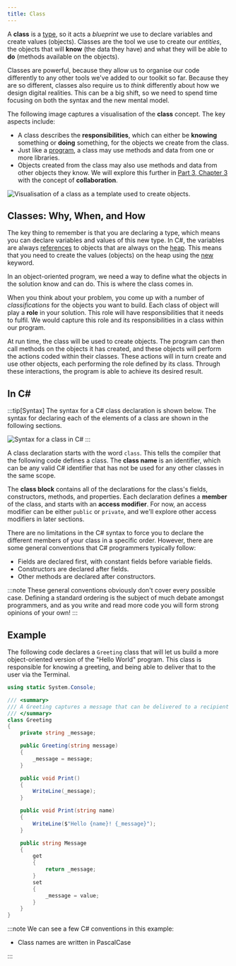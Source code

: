 ```yaml
---
title: Class
---
```


A **class** is a [type](/book/part-2-organised-code/3-structuring-data/2-trailside/03-01-struct), so it acts a *blueprint* we use to declare variables and create values (objects). Classes are the tool we use to create our *entities*, the objects that will **know** (the data they have) and what they will be able to **do** (methods available on the objects).

Classes are powerful, because they allow us to organise our code differently to any other tools we've added to our toolkit so far.
Because they are so different, classes also require us to *think* differently about how we design digital realities.
This can be a big shift, so we need to spend time focusing on both the syntax and the new mental model.

The following image captures a visualisation of the **class** concept. The key aspects include:

- A class describes the **responsibilities**, which can either be **knowing** something or **doing** something, for the objects we create from the class.
- Just like a [program](/book/part-1-instructions/1-sequence-and-data/2-trailside/00-program), a class may use methods and data from one or more libraries.
- Objects created from the class may also use methods and data from other objects they know. We will explore this further in [Part 3, Chapter 3](/book/part-3-programs-as-concepts/4-collaboration/0-overview) with the concept of **collaboration**.

![Visualisation of a class as a template used to create objects.](./images/class-concept.png)

## Classes: Why, When, and How

The key thing to remember is that you are declaring a type, which means you can declare variables and values of this new type. In C#, the variables are always [references](/book/part-2-organised-code/4-indirect-access/2-trailside/02-02-pointers-ref) to objects that are always on the [heap](/book/part-2-organised-code/6-deep-dive-memory/2-trailside/01-heap). This means that you need to create the values (objects) on the heap using the [new](/book/part-3-programs-as-concepts/2-abstraction/2-trailside/2-2-new) keyword.

In an object-oriented program, we need a way to define what the objects in the solution know and can do. This is where the class comes in.

When you think about your problem, you come up with a number of *classifications* for the objects you want to build. Each class of object will play a **role** in your solution. This role will have responsibilities that it needs to fulfil. We would capture this role and its responsibilities in a class within our program.

At run time, the class will be used to create objects. The program can then call methods on the objects it has created, and these objects will perform the actions coded within their classes. These actions will in turn create and use other objects, each performing the role defined by its class. Through these interactions, the program is able to achieve its desired result.

## In C#

:::tip[Syntax]
The syntax for a C# class declaration is shown below. The syntax for declaring each of the elements of a class are shown in the following sections.

![Syntax for a class in C#](./images/class-syntax-diagram.png)
:::

A class declaration starts with the word `class`.
This tells the compiler that the following code defines a class.
The **class name** is an identifier, which can be any valid C# identifier that has not be used for any other classes in the same scope.

The **class block** contains all of the declarations for the class's fields, constructors, methods, and properties.
Each declaration defines a **member** of the class, and starts with an **access modifier**.
For now, an access modifier can be either `public` or `private`, and we'll explore other access modifiers in later sections.

There are no limitations in the C# syntax to force you to declare the different members of your class in a specific order.
However, there are some general conventions that C# programmers typically follow:

- Fields are declared first, with constant fields before variable fields.
- Constructors are declared after fields.
- Other methods are declared after constructors.

:::note
These general conventions obviously don't cover every possible case.
Defining a standard ordering is the subject of much debate amongst programmers, and as you write and read more code you will form strong opinions of your own!
:::

## Example

The following code declares a `Greeting` class that will let us build a more object-oriented version of the "Hello World" program. This class is responsible for knowing a greeting, and being able to deliver that to the user via the Terminal.

```cs
using static System.Console;

/// <summary>
/// A Greeting captures a message that can be delivered to a recipient in the Terminal.
/// </summary>
class Greeting
{
    private string _message;

    public Greeting(string message)
    {
        _message = message;
    }

    public void Print()
    {
        WriteLine(_message);
    }

    public void Print(string name)
    {
        WriteLine($"Hello {name}! {_message}");
    }

    public string Message
    {
        get
        {
            return _message;
        }
        set
        {
            _message = value;
        }
    }
}
```

:::note
We can see a few C# conventions in this example:

- Class names are written in PascalCase

:::
